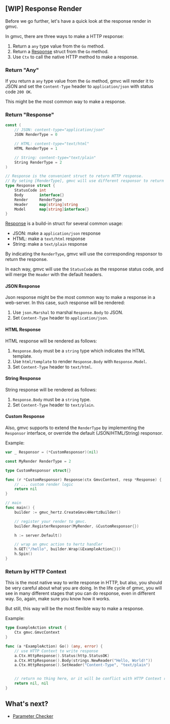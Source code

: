 ## [WIP] Response Render

Before we go further, let's have a quick look at the response render in gmvc.

In gmvc, there are three ways to make a HTTP response:

1. Return a `any` type value from the `Go` method.
2. Return a [Response](https://github.com/zhengrenjie/gmvc/blob/main/response.go#L26) struct from the `Go` method.
3. Use `Ctx` to call the native HTTP method to make a response.

### Return "Any"

If you return a `any` type value from the `Go` method, gmvc will render it to JSON and set the `Content-Type` header to `application/json` with status code `200 OK`.

This might be the most common way to make a response.

### Return "Response"

```go
const (
	// JSON: content-type="application/json"
	JSON RenderType = 0

	// HTML: content-type="text/html"
	HTML RenderType = 1

	// String: content-type="text/plain"
	String RenderType = 2
)

// Response is the convenient struct to return HTTP response.
// By seting [RenderType], gmvc will use different responsor to return response.
type Response struct {
	StatusCode int
	Body       interface{}
	Render     RenderType
	Header     map[string]string
	Model      map[string]interface{}
}
```

[Response](https://github.com/zhengrenjie/gmvc/blob/main/response.go#L26) is a build-in struct for several common usage:

- JSON: make a `application/json` response
- HTML: make a `text/html` response
- String: make a `text/plain` response

By indicating the `RenderType`, gmvc will use the corresponding responsor to return the response.

In each way, gmvc will use the `StatusCode` as the response status code, and will merge the `Header` with the default headers.

#### JSON Response

Json response might be the most common way to make a response in a web-server. In this case, such response will be rendered:

1. Use `json.Marshal` to marshal `Response.Body` to JSON.
2. Set `Content-Type` header to `application/json`.


#### HTML Response

HTML response will be rendered as follows:

1. `Response.Body` must be a `string` type which indicates the HTML template.
2. Use `html/template` to render `Response.Body` with `Response.Model`.
3. Set `Content-Type` header to `text/html`.

#### String Response

String response will be rendered as follows:

1. `Response.Body` must be a `string` type.
2. Set `Content-Type` header to `text/plain`.

#### Custom Response

Also, gmvc supports to extend the `RenderType` by implementing the `Responsor` interface, or override the default (JSON/HTML/String) responsor.

Example:

```go
var _ Responsor = (*CustomResponsor)(nil)

const MyRender RenderType = 2

type CustomResponsor struct{}

func (r *CustomResponsor) Response(ctx GmvcContext, resp *Response) {
	// ... custom render logic
	return nil
}

// main
func main() {
	builder := gmvc_hertz.CreateGmvc4HertzBuilder()

    // register your render to gmvc.
	builder.RegisterResponsor(MyRender, &CustomResponsor{})

	h := server.Default()

	// wrap an gmvc action to hertz handler
	h.GET("/hello", builder.Wrap(&ExampleAction{}))
	h.Spin()
}
```

### Return by HTTP Context

This is the most native way to write response in HTTP, but also, you should be very careful about what you are doing. In the life cycle of gmvc, you will see in many different stages that you can do response, even in different way. So, again, make sure you know how it works.

But still, this way will be the most flexible way to make a response.

Example:

```go
type ExampleAction struct {
	Ctx gmvc.GmvcContext
}

func (a *ExampleAction) Go() (any, error) {
    // use HTTP Context to write response
    a.Ctx.HttpResponse().Status(http.StatusOK)
    a.Ctx.HttpResponse().Body(strings.NewReader("Hello, World!"))
    a.Ctx.HttpResponse().SetHeader("Content-Type", "text/plain")


	// return no thing here, or it will be conflict with HTTP Context response.
    return nil, nil
}
```

## What's next?

- [Parameter Checker](https://github.com/zhengrenjie/gmvc/tree/main/.wiki/5-Parameter-Checker.md)
